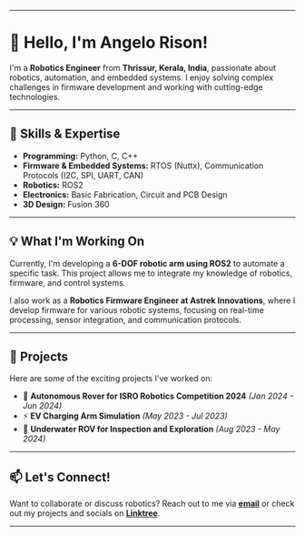 
---

# 👋 Hello, I'm Angelo Rison!  

I'm a **Robotics Engineer** from **Thrissur, Kerala, India**, passionate about robotics, automation, and embedded systems. I enjoy solving complex challenges in firmware development and working with cutting-edge technologies.  

---

## 🚀 Skills & Expertise  
- **Programming:** Python, C, C++  
- **Firmware & Embedded Systems:** RTOS (Nuttx), Communication Protocols (I2C, SPI, UART, CAN)  
- **Robotics:** ROS2  
- **Electronics:** Basic Fabrication, Circuit and PCB Design  
- **3D Design:** Fusion 360  

---

## 💡 What I'm Working On  
Currently, I'm developing a **6-DOF robotic arm using ROS2** to automate a specific task. This project allows me to integrate my knowledge of robotics, firmware, and control systems.  

I also work as a **Robotics Firmware Engineer at Astrek Innovations**, where I develop firmware for various robotic systems, focusing on real-time processing, sensor integration, and communication protocols.  

---

## 🔬 Projects  
Here are some of the exciting projects I've worked on:  
- 🚀 **Autonomous Rover for ISRO Robotics Competition 2024** *(Jan 2024 - Jun 2024)*  
- ⚡ **EV Charging Arm Simulation** *(May 2023 - Jul 2023)*  
- 🌊 **Underwater ROV for Inspection and Exploration** *(Aug 2023 - May 2024)*  

---

## 📫 Let's Connect!  
Want to collaborate or discuss robotics? Reach out to me via **[email](angelococ2018@gmail.com)** or check out my projects and socials on **[Linktree](https://linktr.ee/roskuttan)**.  

---
